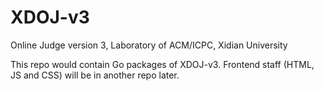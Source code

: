 # XDOJ-v3
Online Judge version 3, Laboratory of ACM/ICPC, Xidian University

This repo would contain Go packages of XDOJ-v3. Frontend staff (HTML, JS
and CSS) will be in another repo later.
